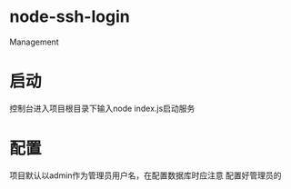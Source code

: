 # node-ssh-login
Management

# 启动
控制台进入项目根目录下输入node index.js启动服务

# 配置
项目默认以admin作为管理员用户名，在配置数据库时应注意
配置好管理员的


